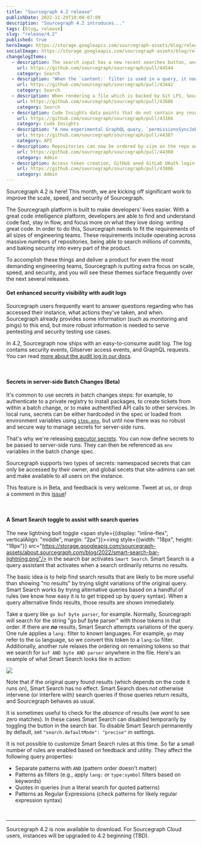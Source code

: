 ```yaml
---
title: "Sourcegraph 4.2 release"
publishDate: 2022-11-29T10:00-07:00
description: "Sourcegraph 4.2 introduces..."
tags: [blog, release]
slug: "release/4.2"
published: true
heroImage: https://storage.googleapis.com/sourcegraph-assets/blog/release-post/4.2/sourcegraph-4-2-hero.png
socialImage: https://storage.googleapis.com/sourcegraph-assets/blog/release-post/4.2/sourcegraph-4-2-hero.png
changelogItems:
  - description: The search input has a new recent searches button, and recent searches can be cycled via the up/down arrow keys for quick access to previous searches.
    url: https://github.com/sourcegraph/sourcegraph/pull/44544
    category: Search
  - description: "When the `content:` filter is used in a query, it now behaves more predictably and only searches file contents. Previously, file contents, paths, and repos were searched. However, as before, if `type:` is also set, the `content:` filter will search for results of the specified `type:`."
    url: https://github.com/sourcegraph/sourcegraph/pull/43442
    category: Search
  - description: When rendering a file which is backed by Git LFS, Sourcegraph now displays a page that links directly to the file on the codehost. Previously we rendered the LFS pointer.
    url: https://github.com/sourcegraph/sourcegraph/pull/43686
    category: Search
  - description: Code Insights data points that do not contain any results will display zero instead of being omitted from the visualization for clarity. This only applies to insight data created after 4.2.
    url: https://github.com/sourcegraph/sourcegraph/pull/43166
    category: Code Insights
  - description: "A new experimental GraphQL query, `permissionsSyncJobs`, now lists the states of recently completed permissions sync jobs and the state of each provider to check that syncing is working as intended. The TTL of entries can be configured with `authz.syncJobsRecordsTTL`."
    url: https://github.com/sourcegraph/sourcegraph/pull/44387
    category: API
  - description: Repositories can now be ordered by size on the repo admin page to make it easy to find the largest synced repos.
    url: https://github.com/sourcegraph/sourcegraph/pull/44360
    category: Admin
  - description: Access token creation, GitHub aned GitLab OAuth login attempts, and OIDC login attempts are now part of the audit log.
    url: https://github.com/sourcegraph/sourcegraph/pull/43886
    category: Admin
---
```


Sourcegraph 4.2 is here! This month, we are kicking off significant work to improve the scale, speed, and security of Sourcegraph.

The Sourcegraph platform is built to make developers' lives easier. With a great code intelligence platform, developers are able to find and understand code fast, stay in flow, and focus more on what they love doing: writing great code. In order to do this, Sourcegraph needs to fit the requirements of all sizes of engineering teams. These requirements include operating across massive numbers of repositories, being able to search millions of commits, and baking security into every part of the product.

To accomplish these things and deliver a product for even the most demanding engineering teams, Sourcegraph is putting extra focus on scale, speed, and security, and you will see these themes surface frequently over the next several releases.

<Badge link="https://docs.sourcegraph.com/admin/audit_log#on-premises" text="Admin" color="violet" size="small" />

#### Get enhanced security visibility with audit logs

Sourcegraph users frequently want to answer questions regarding who has accessed their instance, what actions they've taken, and when. Sourcegraph already provides some information (such as monitoring and pings) to this end, but more robust information is needed to serve pentesting and security testing use cases.

In 4.2, Sourcegraph now ships with an easy-to-consume audit log. The log contains security events, Gitserver access events, and GraphQL requests. You can read [more about the audit log in our docs](https://docs.sourcegraph.com/admin/audit_log#on-premises).

<br />
<Badge link="/batch-changes" text="Batch Changes" color="blue" size="small" />

#### Secrets in server-side Batch Changes (Beta)

It's common to use secrets in batch changes steps: for example, to authenticate to a private registry to install packages, to create tickets from within a batch change, or to make authentified API calls to other services. In local runs, secrets can be either hardcoded in the spec or loaded from environment variables using [`step.env`](https://docs.sourcegraph.com/batch_changes/references/batch_spec_yaml_reference#steps-env), but until now there was no robust and secure way to manage secrets for server-side runs.

That's why we're releasing [executor secrets](https://docs.sourcegraph.com/admin/executor_secrets). You can now define secrets to be passed to server-side runs. They can then be referenced as `env` variables in the batch change spec.

Sourcegraph supports two types of secrets: namespaced secrets that can only be accessed by their owner, and global secets that site-admins can set and make available to all users on the instance. 

This feature is in Beta, and feedback is very welcome. Tweet at us, or drop a comment in this [issue](https://github.com/sourcegraph/sourcegraph/issues/44597)!

<br />
<Badge link="/code-search" text="Code Search" color="cerise" size="small" />

#### A Smart Search toggle to assist with search queries

The new lightning bolt toggle <span style={{display: "inline-flex", verticalAlign: "middle", margin: "2px"}}><img style={{width: "18px", height: "18px"}} src="https://storage.googleapis.com/sourcegraph-assets/about.sourcegraph.com/blog/2022/smart-search-bar-lightning.png"/></span> in the search bar activates `Smart Search`. Smart Search is a query assistant that activates when a search ordinarily returns no results. 

The basic idea is to help find search results that are likely to be more useful than showing "no results" by trying slight variations of the original query. Smart Search works by trying alternative queries based on a handful of rules (we know how easy it is to get tripped up by query syntax). When a query alternative finds results, those results are shown immediately.

Take a query like `go buf byte parser`, for example. Normally, Sourcegraph will search for the string "go buf byte parser" with those tokens in that order. If there are **_no_** results, Smart Search attempts variations of the query. One rule applies a `lang:` filter to known languages. For example, `go` may refer to the `Go` language, so we convert this token to a `lang:Go` filter. Additionally, another rule relaxes the ordering on remaining tokens so that we search for `buf AND byte AND parser` anywhere in the file. Here's an example of what Smart Search looks like in action:

<img src="https://storage.googleapis.com/sourcegraph-assets/about.sourcegraph.com/blog/2022/smart-search-example.png"/>

Note that if the original query found results (which depends on the code it runs on), Smart Search has no effect. Smart Search does not otherwise intervene (or interfere with) search queries if those queries return results, and Sourcegraph behaves as usual. 

It is sometimes useful to check for the _absence_ of results (we _want_ to see zero matches). In these cases Smart Search can disabled temporarily by toggling the button in the search bar. To disable Smart Search permanently by default, set `"search.defaultMode": "precise"` in settings.

It is not possible to customize Smart Search rules at this time. So far a small number of rules are enabled based on feedback and utility. They affect the following query properties:

- Separate patterns with `AND` (pattern order doesn't matter)
- Patterns as filters (e.g., apply `lang:` or `type:symbol`  filters based on keywords)
- Quotes in queries (run a literal search for quoted patterns)
- Patterns as Regular Expressions (check patterns for likely regular expression syntax)

<br />
<hr/>
Sourcegraph 4.2 is now available to download. For Sourcegraph Cloud users, instances will be upgraded to 4.2 beginning (TBD).
